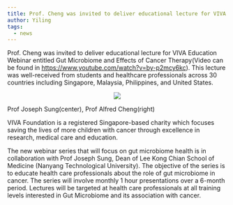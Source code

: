 ```yaml
---
title: Prof. Cheng was invited to deliver educational lecture for VIVA Education Webinar 
author: Yiling
tags: 
  - news
---
```


Prof. Cheng was invited to deliver educational lecture for VIVA Education Webinar entitled Gut Microbiome and Effects of Cancer Therapy(Video can be found in https://www.youtube.com/watch?v=by-p2mcy6kc). This lecture was well-received from students and healthcare professionals across 30 countries including Singapore, Malaysia, Philippines, and United States. 

<p align="center" width="50%">
    <img src="https://lh3.googleusercontent.com/pw/AIL4fc-KasUymNeXZhuc0I5a5JMEf0J-lsRco22-1es6o0Z-6BTHA8acHuFHlpci-cLOpXxquTfe-JCSh4UX8tF-0ONld9Y-N7-T095buUVk4zLxIzHBAzmrvDbt3wSXKXGbUM6LqKpANRVMuYOem9S-qe8Q=w2830-h530-s-no">
    <figcaption>Prof Joseph Sung(center), Prof Alfred Cheng(right)</figcaption>
</p>

VIVA Foundation is a registered Singapore-based charity which focuses saving the lives of more children with cancer through excellence in research, medical care and education. 

The new webinar series that will focus on gut microbiome health is in collaboration with Prof Joseph Sung, Dean of Lee Kong Chian School of Medicine (Nanyang Technological University). The objective of the series is to educate health care professionals about the role of gut microbiome in cancer. The series will involve monthly 1 hour presentations over a 6-month period. Lectures will be targeted at health care professionals at all training levels interested in Gut Microbiome and its association with cancer.

